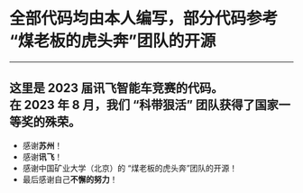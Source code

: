 # 全部代码均由**本人**编写，部分代码参考 “煤老板的虎头奔”团队的开源
---
这里是 2023 届讯飞智能车竞赛的代码。</br>
在 2023 年 8 月，我们 “科带狠活” 团队获得了国家一等奖的殊荣。</br>
---
* 感谢**苏州**！</br>
* 感谢**讯飞**！</br>
* 感谢中国矿业大学（北京）的 “煤老板的虎头奔”团队的开源！</br>
* 最后感谢自己**不懈的努力**！</br>
